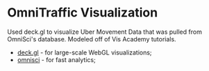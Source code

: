 # OmniTraffic Visualization

Used deck.gl to visualize Uber Movement Data that was pulled from OmniSci's database. Modeled off of Vis Academy tutorials.

* [deck.gl](http://deck.gl) - for large-scale WebGL visualizations;
* [omnisci](https://www.omnisci.com/cloud) - for fast analytics;

